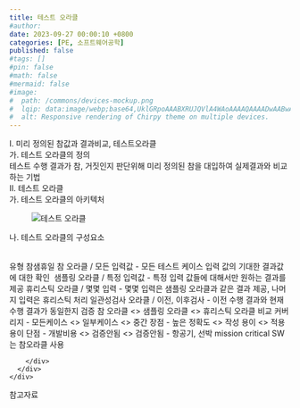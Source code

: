 ```yaml
---
title: 테스트 오라클
#author: 
date: 2023-09-27 00:00:10 +0800
categories: [PE, 소프트웨어공학]
published: false
#tags: []
#pin: false
#math: false
#mermaid: false
#image:
#  path: /commons/devices-mockup.png
#  lqip: data:image/webp;base64,UklGRpoAAABXRUJQVlA4WAoAAAAQAAAADwAABwAAQUxQSDIAAAARL0AmbZurmr57yyIiqE8oiG0bejIYEQTgqiDA9vqnsUSI6H+oAERp2HZ65qP/VIAWAFZQOCBCAAAA8AEAnQEqEAAIAAVAfCWkAALp8sF8rgRgAP7o9FDvMCkMde9PK7euH5M1m6VWoDXf2FkP3BqV0ZYbO6NA/VFIAAAA
#  alt: Responsive rendering of Chirpy theme on multiple devices.
---
```


<div class="post-wrap">
  <div class="para">
    <div class="para-title">
      I. 미리 정의된 참값과 결과비교, 테스트오라클
    </div>
    <div class="para-cntnt">
      <div class="para">
        <div class="para-title">
          가. 테스트 오라클의 정의
        </div>
        <div class="para-cntnt">
            테스트 수행 결과가 참, 거짓인지 판단위해 미리 정의된 참을 대입하여 실제결과와 비교하는 기법
        </div>
      </div>
    </div>
  </div>
  
  <div class="para">
    <div class="para-title">
      II. 테스트 오라클
    </div>
    <div class="para-cntnt">
      <div class="para">
        <div class="para-title">
          가. 테스트 오라클의 아키텍처
        </div>
        <div class="para-cntnt">
          <figure class="post-figure">
            <img src="/assets/img/posts/테스트-오라클.png" alt="테스트 오라클">
<!--            <figcaption>Source: Unveiling the Metaverse: Exploring Emerging Trends, Multifaceted Perspectives, and Future Challenges</figcaption>-->
          </figure>
        </div>
      </div>
      <div class="para">
        <div class="para-title">
          나. 테스트 오라클의 구성요소
        </div>
        <div class="para-cntnt">
          <table class="post-table">
          </table>
          유형 참샘휴일
  참 오라클 / 모든 입력값 - 모든 테스트 케이스 입력 값의 기대한 결과값에 대한 확인&nbsp;
  샘플링 오라클 / 특정 입력값 - 특정 입력 값들에 대해서만 원하는 결과를 제공
  휴리스틱 오라클 / 몇몇 입력 - 몇몇 입력은 샘플링 오라클과 같은 결과 제공, 나머지 입력은 휴리스틱 처리
  일관성검사 오라클 / 이전, 이후검사 - 이전 수행 결과와 현재 수행 결과가 동일한지 검증
참 오라클 &lt;&gt; 샘플링 오라클 &lt;&gt; 휴리스틱 오라클 비교
  커버리지 - 모든케이스 &lt;&gt; 일부케이스 &lt;&gt; 중간
  장점 - 높은 정확도 &lt;&gt; 작성 용이 &lt;&gt; 적용 용이
  단점 - 개발비용 &lt;&gt; 검증안됨 &lt;&gt; 검증안됨
- 항공기, 선박 mission critical SW는 참오라클 사용

        </div>
      </div>
    </div>
  </div>

  <div class="refr-wrap">
    <div class="refr-title">
        참고자료
    </div>
    <ol class="refr-list">
    <!--    <li>(나현식, 최대선) <a target="_blank" href="https://scienceon.kisti.re.kr/commons/util/originalView.do?cn=JAKO202225948430499&oCn=JAKO202225948430499&dbt=JAKO&journal=NJOU00291864">메타버스 보안 위협 요소 및 대응 방안 검토</a></li>-->
    <!--    <li>(M. Uddin, S. Manickam, H. Ullah, M. Obaidat and A. Dandoush) <a target="_blank" href="https://ieeexplore.ieee.org/abstract/document/10138386">Unveiling the Metaverse: Exploring Emerging Trends, Multifaceted Perspectives, and Future Challenges</a></li>-->
    </ol>
  </div>
</div>
